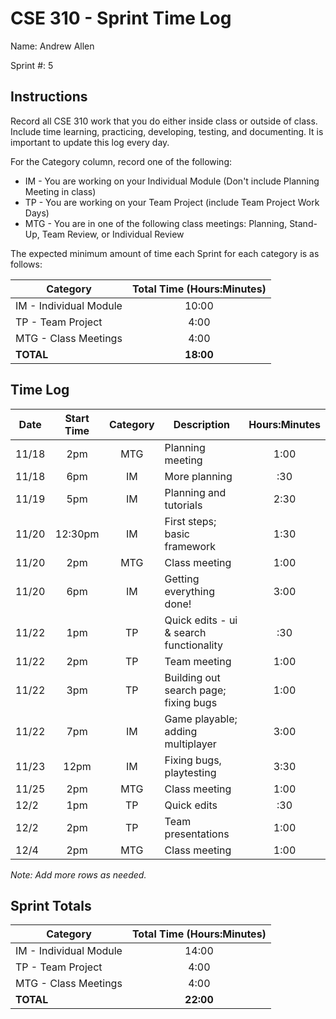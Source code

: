 # CSE 310 - Sprint Time Log

Name: Andrew Allen

Sprint #: 5

## Instructions

Record all CSE 310 work that you do either inside class or outside of class. Include time learning, practicing, developing, testing, and documenting. It is important to update this log every day.

For the Category column, record one of the following:

- IM - You are working on your Individual Module (Don't include Planning Meeting in class)
- TP - You are working on your Team Project (include Team Project Work Days)
- MTG - You are in one of the following class meetings: Planning, Stand-Up, Team Review, or Individual Review

The expected minimum amount of time each Sprint for each category is as follows:

| Category               | Total Time (Hours:Minutes) |
| ---------------------- | :------------------------: |
| IM - Individual Module |           10:00            |
| TP - Team Project      |            4:00            |
| MTG - Class Meetings   |            4:00            |
| **TOTAL**              |         **18:00**          |

## Time Log

| Date  | Start Time | Category | Description                             | Hours:Minutes |
| ----- | :--------: | :------: | --------------------------------------- | :-----------: |
| 11/18 |    2pm     |   MTG    | Planning meeting                        |     1:00      |
| 11/18 |    6pm     |    IM    | More planning                           |      :30      |
| 11/19 |    5pm     |    IM    | Planning and tutorials                  |     2:30      |
| 11/20 |  12:30pm   |    IM    | First steps; basic framework            |     1:30      |
| 11/20 |    2pm     |   MTG    | Class meeting                           |     1:00      |
| 11/20 |    6pm     |    IM    | Getting everything done!                |     3:00      |
| 11/22 |    1pm     |    TP    | Quick edits - ui & search functionality |      :30      |
| 11/22 |    2pm     |    TP    | Team meeting                            |     1:00      |
| 11/22 |    3pm     |    TP    | Building out search page; fixing bugs   |     1:00      |
| 11/22 |    7pm     |    IM    | Game playable; adding multiplayer       |     3:00      |
| 11/23 |    12pm    |    IM    | Fixing bugs, playtesting                |     3:30      |
| 11/25 |    2pm     |   MTG    | Class meeting                           |     1:00      |
| 12/2  |    1pm     |    TP    | Quick edits                             |      :30      |
| 12/2  |    2pm     |    TP    | Team presentations                      |     1:00      |
| 12/4  |    2pm     |   MTG    | Class meeting                           |     1:00      |

_Note: Add more rows as needed._

## Sprint Totals

| Category               | Total Time (Hours:Minutes) |
| ---------------------- | :------------------------: |
| IM - Individual Module |           14:00            |
| TP - Team Project      |            4:00            |
| MTG - Class Meetings   |            4:00            |
| **TOTAL**              |         **22:00**          |
